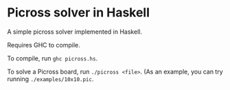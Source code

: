 Picross solver in Haskell
=========================

A simple picross solver implemented in Haskell.

Requires GHC to compile.

To compile, run `ghc picross.hs`.

To solve a Picross board, run `./picross <file>`. (As an example, you can try running `./examples/10x10.pic`.

